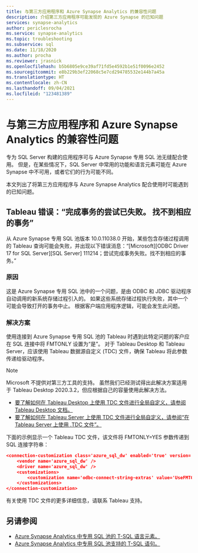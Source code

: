 ```yaml
---
title: 与第三方应用程序和 Azure Synapse Analytics 的兼容性问题
description: 介绍第三方应用程序可能发现的 Azure Synapse 的已知问题
services: synapse-analytics
author: periclesrocha
ms.service: synapse-analytics
ms.topic: troubleshooting
ms.subservice: sql
ms.date: 11/18/2020
ms.author: procha
ms.reviewer: jrasnick
ms.openlocfilehash: b5b6805e9ce39af71fd5e4592b1e51f0096e2452
ms.sourcegitcommit: e8b229b3ef22068c5e7cd294785532e144b7a45a
ms.translationtype: HT
ms.contentlocale: zh-CN
ms.lasthandoff: 09/04/2021
ms.locfileid: "123481389"
---
```

# <a name="compatibility-issues-with-third-party-applications-and-azure-synapse-analytics"></a>与第三方应用程序和 Azure Synapse Analytics 的兼容性问题

专为 SQL Server 构建的应用程序可与 Azure Synapse 专用 SQL 池无缝配合使用。 但是，在某些情况下，SQL Server 中常用的功能和语言元素可能在 Azure Synapse 中不可用，或者它们的行为可能不同。

本文列出了将第三方应用程序与 Azure Synapse Analytics 配合使用时可能遇到的已知问题。 

## <a name="tableau-error-an-attempt-to-complete-a-transaction-has-failed-no-corresponding-transaction-found"></a>Tableau 错误：“完成事务的尝试已失败。 找不到相应的事务”

从 Azure Synapse 专用 SQL 池版本 10.0.11038.0 开始，某些包含存储过程调用的 Tableau 查询可能会失败，并出现以下错误消息：“[Microsoft][ODBC Driver 17 for SQL Server][SQL Server] 111214；尝试完成事务失败。找不到相应的事务。”

### <a name="cause"></a>原因

这是 Azure Synapse 专用 SQL 池中的一个问题，是由 ODBC 和 JDBC 驱动程序自动调用的新系统存储过程引入的。 如果这些系统存储过程执行失败，其中一个可能会导致打开的事务中止。 根据客户端应用程序逻辑，可能会发生此问题。

### <a name="solution"></a>解决方案
使用连接到 Azure Synapse 专用 SQL 池的 Tableau 时遇到此特定问题的客户应在 SQL 连接中将 FMTONLY 设置为“是”。 对于 Tableau Desktop 和 Tableau Server，应该使用 Tableau 数据源自定义 (TDC) 文件，确保 Tableau 将此参数传递给驱动程序。  

> [!NOTE] 
> Microsoft 不提供对第三方工具的支持。 虽然我们已经测试得出此解决方案适用于 Tableau Desktop 2020.3.2，但应根据自己的容量使用此解决方法。
>

* [要了解如何在 Tableau Desktop 上使用 TDC 文件进行全局自定义，请参阅 Tableau Desktop 文档。](https://help.tableau.com/current/pro/desktop/en-us/odbc_customize.htm)
* [要了解如何在 Tableau Server 上使用 TDC 文件进行全局自定义，请参阅“在 Tableau Server 上使用 .TDC 文件”。](https://kb.tableau.com/articles/howto/using-a-tdc-file-with-tableau-server)

下面的示例显示一个 Tableau TDC 文件，该文件将 FMTONLY=YES 参数传递到 SQL 连接字符串：

```json
<connection-customization class='azure_sql_dw' enabled='true' version='18.1'>
    <vendor name='azure_sql_dw' />
    <driver name='azure_sql_dw' />
    <customizations>        
        <customization name='odbc-connect-string-extras' value='UseFMTONLY=yes' />
    </customizations>
</connection-customization>
```
有关使用 TDC 文件的更多详细信息，请联系 Tableau 支持。 

## <a name="see-also"></a>另请参阅

* [Azure Synapse Analytics 中专用 SQL 池的 T-SQL 语言元素。](../sql-data-warehouse/sql-data-warehouse-reference-tsql-language-elements.md)
* [Azure Synapse Analytics 中专用 SQL 池支持的 T-SQL 语句。](../sql-data-warehouse/sql-data-warehouse-reference-tsql-statements.md)